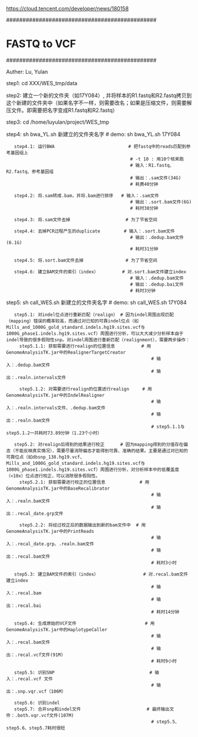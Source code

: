 https://cloud.tencent.com/developer/news/180158


##############################################
#   FASTQ to VCF             #
##############################################

Auther: Lu, Yulan 

step1: cd XXX/WES_tmp/data

step2: 建立一个新的文件夹（如17Y084）, 并将样本的R1.fastq和R2.fastq拷贝到这个新建的文件夹中（如果名字不一样，则需要改名；如果是压缩文件，则需要解压文件。即需要把名字变成R1.fastq和R2.fastq）

step3: cd /home/luyulan/project/WES_tmp

step4: sh bwa_YL.sh 新建立的文件夹名字             # demo: sh bwa_YL.sh 17Y084

       step4.1: 运行BWA                            # 把fastq中的reads匹配到参考基因组上
                                                   # -t 10 : 用10个核来跑
                                                   # 输入：R1.fastq、R2.fastq、参考基因组
                                                   # 输出：.sam文件(34G)
                                                   # 耗费40分钟
       
       step4.2: 将.sam转成.bam，并将.bam进行排序   # 输入：.sam文件
                                                   # 输出：.sort.bam文件(6G)
                                                   # 耗时38分钟
       
       step4.3: 将.sam文件去掉                     # 为了节省空间

       step4.4: 去掉PCR过程产生的duplicate         # 输入：.sort.bam文件
                                                   # 输出：.dedup.bam文件(6.1G)
                                                   # 耗时31分钟 

       step4.5: 将.sort.bam文件去掉                # 为了节省空间

       step4.6: 建立BAM文件的索引（index）         # 对.sort.bam文件建立index
                                                   # 输入：.dedup.bam文件
                                                   # 输出：.dedup.bai文件
                                                   # 耗时3分钟

step5: sh call_WES.sh 新建立的文件夹名字           # demo: sh call_WES.sh 17Y084
  
       step5.1: 对indel位点进行重新匹配（realign） # 因为indel周围出现匹配（mapping）错误的概率较高，而通过对已知的可靠indel位点（如Mills_and_1000G_gold_standard.indels.hg19.sites.vcf与1000G_phase1.indels.hg19.sites.vcf）周围进行分析，可以大大减少分析样本由于indel导致的很多假阳性snp。对indel周围进行重新匹配（realignment），需要两步操作：
         step5.1.1: 获取需要进行realign的位置信息          # 用GenomeAnalysisTK.jar中的RealignerTargetCreator
                                                           # 输入：.dedup.bam文件
                                                           # 输出：.realn.intervals文件

         step5.1.2: 对需要进行realign的位置进行realign     # 用GenomeAnalysisTK.jar中的IndelRealigner
                                                           # 输入：.realn.intervals文件、.dedup.bam文件
                                                           # 输出：.realn.bam文件
                                                           # step5.1.1与step5.1.2一共耗时73.89分钟（1.23个小时）
 
       step5.2: 对realign后得到的结果进行校正      # 因为mapping得到的分值存在偏态（不能反映真实情况），需要尽量消除偏态才能得到可靠、准确的结果。主要是通过对已知的可靠位点（如dbsnp_138.hg19.vcf、Mills_and_1000G_gold_standard.indels.hg19.sites.vcf与1000G_phase1.indels.hg19.sites.vcf）周围进行分析，对分析样本中的低覆盖度（<10x）位点进行校正，可以消除很多假阳性。
         step5.2.1: 获取需要进行校正的位置信息             # 用GenomeAnalysisTK.jar中的BaseRecalibrator
                                                           # 输入：.realn.bam文件
                                                           # 输出：.recal_date.grp文件
                                                           
         step5.2.2: 将经过校正后的数据输出到新的bam文件中  # 用GenomeAnalysisTK.jar中的PrintReads
                                                           # 输入：.recal_date.grp、.realn.bam文件
                                                           # 输出：.recal.bam文件
                                                           # 耗时3小时          
  
       step5.3: 建立BAM文件的索引（index）                 # 对.recal.bam文件建立index
                                                           # 输入：.recal.bam
                                                           # 输出：.recal.bai
                                                           # 耗时14分钟

       step5.4: 生成原始的VCF文件                          # 用GenomeAnalysisTK.jar中的HaplotypeCaller
                                                           # 输入：.recal.bam文件
                                                           # 输出：.recal.vcf文件(91M)
                                                           # 耗时9小时 
                               
       step5.5: 识别SNP                                    # 输入：.recal.vcf 文件
                                                           # 输出：.snp.vqr.vcf（106M）

       step5.6: 识别indel                                   
       step5.7: 合并snp和indel文件                         # 最终输出文件：.both.vqr.vcf文件(107M)
                                                           # step5.5、step5.6、step5.7耗时很短 
